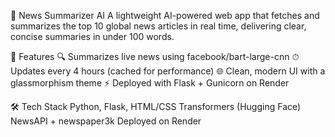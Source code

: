 📰 News Summarizer AI
A lightweight AI-powered web app that fetches and summarizes the top 10 global news articles in real time, delivering clear, concise summaries in under 100 words.

🚀 Features
🔍 Summarizes live news using facebook/bart-large-cnn
⏱ Updates every 4 hours (cached for performance)
🌐 Clean, modern UI with a glassmorphism theme
⚡️ Deployed with Flask + Gunicorn on Render


🛠 Tech Stack
Python, Flask, HTML/CSS
Transformers (Hugging Face)
NewsAPI + newspaper3k
Deployed on Render

